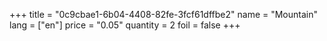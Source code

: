 +++
title = "0c9cbae1-6b04-4408-82fe-3fcf61dffbe2"
name = "Mountain"
lang = ["en"]
price = "0.05"
quantity = 2
foil = false
+++
